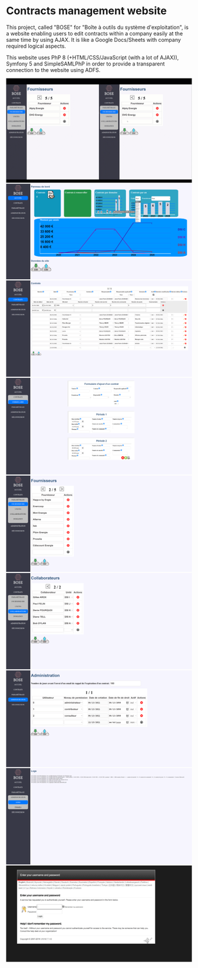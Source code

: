 # Contracts management website
This project, called "BOSE" for "Boîte à outils du système d'exploitation", is a website enabling users to edit contracts within a company easily at the same time by using AJAX. It is like a Google Docs/Sheets with company required logical aspects.

This website uses PhP 8 (+HTML/CSS/JavaScript (with a lot of AJAX)), Symfony 5 and SimpleSAMLPhP in order to provide a transparent connection to the website using ADFS.

<!-- could add steps to precisely install -->

![alt text](https://github.com/Benjamin-Loison/Contracts-management-website/raw/main/showcase/live.gif)
![alt text](https://github.com/Benjamin-Loison/Contracts-management-website/raw/main/showcase/dashboard.png)
![alt text](https://github.com/Benjamin-Loison/Contracts-management-website/raw/main/showcase/contracts.png)
![alt text](https://github.com/Benjamin-Loison/Contracts-management-website/raw/main/showcase/contract_form.png)
![alt text](https://github.com/Benjamin-Loison/Contracts-management-website/raw/main/showcase/suppliers.png)
![alt text](https://github.com/Benjamin-Loison/Contracts-management-website/raw/main/showcase/collaborators.png)
![alt text](https://github.com/Benjamin-Loison/Contracts-management-website/raw/main/showcase/admin.png)
![alt text](https://github.com/Benjamin-Loison/Contracts-management-website/raw/main/showcase/logs.png)
![alt text](https://github.com/Benjamin-Loison/Contracts-management-website/raw/main/showcase/login.png)
